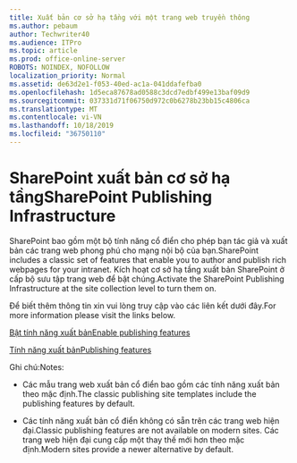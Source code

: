 ```yaml
---
title: Xuất bản cơ sở hạ tầng với một trang web truyền thông
ms.author: pebaum
author: Techwriter40
ms.audience: ITPro
ms.topic: article
ms.prod: office-online-server
ROBOTS: NOINDEX, NOFOLLOW
localization_priority: Normal
ms.assetid: de63d2e1-f053-40ed-ac1a-041ddafefba0
ms.openlocfilehash: 1d5eca87678ad0588c3dcd7edbf499e13baf09d9
ms.sourcegitcommit: 037331d71f06750d972c0b6278b23bb15c4806ca
ms.translationtype: MT
ms.contentlocale: vi-VN
ms.lasthandoff: 10/18/2019
ms.locfileid: "36750110"
---
```

# <a name="sharepoint-publishing-infrastructure"></a><span data-ttu-id="07278-102">SharePoint xuất bản cơ sở hạ tầng</span><span class="sxs-lookup"><span data-stu-id="07278-102">SharePoint Publishing Infrastructure</span></span>


<span data-ttu-id="07278-103">SharePoint bao gồm một bộ tính năng cổ điển cho phép bạn tác giả và xuất bản các trang web phong phú cho mạng nội bộ của bạn.</span><span class="sxs-lookup"><span data-stu-id="07278-103">SharePoint includes a classic set of features that enable you to author and publish rich webpages for your intranet.</span></span> <span data-ttu-id="07278-104">Kích hoạt cơ sở hạ tầng xuất bản SharePoint ở cấp bộ sưu tập trang web để bật chúng.</span><span class="sxs-lookup"><span data-stu-id="07278-104">Activate the SharePoint Publishing Infrastructure at the site collection level to turn them on.</span></span>

<span data-ttu-id="07278-105">Để biết thêm thông tin xin vui lòng truy cập vào các liên kết dưới đây.</span><span class="sxs-lookup"><span data-stu-id="07278-105">For more information please visit the links below.</span></span>

[<span data-ttu-id="07278-106">Bật tính năng xuất bản</span><span class="sxs-lookup"><span data-stu-id="07278-106">Enable publishing features</span></span>](https://support.office.com/article/Enable-publishing-features-479677A6-8B33-4AC7-907D-071C1C7E4518)

[<span data-ttu-id="07278-107">Tính năng xuất bản</span><span class="sxs-lookup"><span data-stu-id="07278-107">Publishing features</span></span>](https://support.office.com/article/Features-enabled-in-a-SharePoint-Online-publishing-site-3AB3810C-3C2C-4361-9D0E-0CBE666EA0B0?wt.mc_id=O365_Portal_MMaven#__toc336865553)

<span data-ttu-id="07278-108">Ghi chú:</span><span class="sxs-lookup"><span data-stu-id="07278-108">Notes:</span></span>

- <span data-ttu-id="07278-109">Các mẫu trang web xuất bản cổ điển bao gồm các tính năng xuất bản theo mặc định.</span><span class="sxs-lookup"><span data-stu-id="07278-109">The classic publishing site templates include the publishing features by default.</span></span>

- <span data-ttu-id="07278-110">Các tính năng xuất bản cổ điển không có sẵn trên các trang web hiện đại.</span><span class="sxs-lookup"><span data-stu-id="07278-110">Classic publishing features are not available on modern sites.</span></span> <span data-ttu-id="07278-111">Các trang web hiện đại cung cấp một thay thế mới hơn theo mặc định.</span><span class="sxs-lookup"><span data-stu-id="07278-111">Modern sites provide a newer alternative by default.</span></span>

